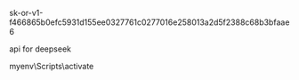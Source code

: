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




api for deepseek


myenv\Scripts\activate

